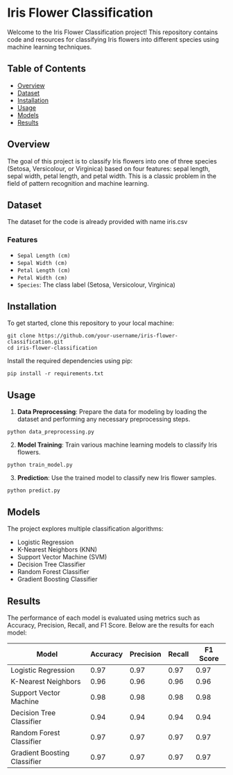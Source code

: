 
# Iris Flower Classification

Welcome to the Iris Flower Classification project! This repository contains code and resources for classifying Iris flowers into different species using machine learning techniques.

## Table of Contents
- [Overview](#overview)
- [Dataset](#dataset)
- [Installation](#installation)
- [Usage](#usage)
- [Models](#models)
- [Results](#results)


## Overview

The goal of this project is to classify Iris flowers into one of three species (Setosa, Versicolour, or Virginica) based on four features: sepal length, sepal width, petal length, and petal width. This is a classic problem in the field of pattern recognition and machine learning.

## Dataset

The dataset for the code is already provided with name iris.csv

### Features

- `Sepal Length (cm)`
- `Sepal Width (cm)`
- `Petal Length (cm)`
- `Petal Width (cm)`
- `Species`: The class label (Setosa, Versicolour, Virginica)

## Installation

To get started, clone this repository to your local machine:

```
git clone https://github.com/your-username/iris-flower-classification.git
cd iris-flower-classification
```

Install the required dependencies using pip:

```
pip install -r requirements.txt
```

## Usage

1. **Data Preprocessing**: Prepare the data for modeling by loading the dataset and performing any necessary preprocessing steps.

```
python data_preprocessing.py
```

2. **Model Training**: Train various machine learning models to classify Iris flowers.

```
python train_model.py
```

3. **Prediction**: Use the trained model to classify new Iris flower samples.

```
python predict.py
```

## Models

The project explores multiple classification algorithms:

- Logistic Regression
- K-Nearest Neighbors (KNN)
- Support Vector Machine (SVM)
- Decision Tree Classifier
- Random Forest Classifier
- Gradient Boosting Classifier

## Results

The performance of each model is evaluated using metrics such as Accuracy, Precision, Recall, and F1 Score. Below are the results for each model:

| Model                    | Accuracy | Precision | Recall | F1 Score |
|--------------------------|----------|-----------|--------|----------|
| Logistic Regression      | 0.97     | 0.97      | 0.97   | 0.97     |
| K-Nearest Neighbors      | 0.96     | 0.96      | 0.96   | 0.96     |
| Support Vector Machine   | 0.98     | 0.98      | 0.98   | 0.98     |
| Decision Tree Classifier | 0.94     | 0.94      | 0.94   | 0.94     |
| Random Forest Classifier | 0.97     | 0.97      | 0.97   | 0.97     |
| Gradient Boosting Classifier | 0.97  | 0.97      | 0.97   | 0.97     |

